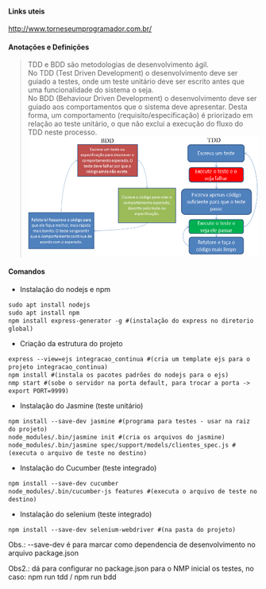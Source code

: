 #### Links uteis
http://www.torneseumprogramador.com.br/

#### Anotações e Definições
> TDD e BDD são metodologias de desenvolvimento ágil. \
No TDD (Test Driven Development) o desenvolvimento deve ser guiado a testes, onde um teste unitário deve ser escrito antes que uma funcionalidade do sistema o seja. \
No BDD (Behaviour Driven Development) o desenvolvimento deve ser guiado aos comportamentos que o sistema deve apresentar. Desta forma, um comportamento (requisito/especificação) é priorizado em relação ao teste unitário, o que não exclui a execução do fluxo do TDD neste processo. \
![imagem1][tdd_x_bdd]

[tdd_x_bdd]: doc/images/tdd_bdd.png "A figura apresenta o fluxo do TDD e BDD"

#### Comandos 
- Instalação do nodejs e npm
```
sudo apt install nodejs  
sudo apt install npm  
npm install express-generator -g #(instalação do express no diretorio global) 
```
- Criação da estrutura do projeto
```
express --view=ejs integracao_continua #(cria um template ejs para o projeto integracao_continua) 
npm install #(instala os pacotes padrões do nodejs para o ejs) 
nmp start #(sobe o servidor na porta default, para trocar a porta -> export PORT=9999)
```

- Instalação do Jasmine (teste unitário)
```
npm install --save-dev jasmine #(programa para testes - usar na raiz do projeto) 
node_modules/.bin/jasmine init #(cria os arquivos do jasmine)
node_modules/.bin/jasmine spec/support/models/clientes_spec.js #(executa o arquivo de teste no destino)
```
- Instalação do Cucumber (teste integrado)
```
npm install --save-dev cucumber 
node_modules/.bin/cucumber-js features #(executa o arquivo de teste no destino)
```
- Instalação do selenium (teste integrado)
```
npm install --save-dev selenium-webdriver #(na pasta do projeto)
```

Obs.: --save-dev é para marcar como dependencia de desenvolvimento no arquivo package.json

Obs2.: dá para configurar no package.json para o NMP inicial os testes, no caso: npm run tdd / npm run bdd
